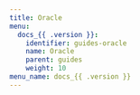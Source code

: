 ```yaml
---
title: Oracle
menu:
  docs_{{ .version }}:
    identifier: guides-oracle
    name: Oracle
    parent: guides
    weight: 10
menu_name: docs_{{ .version }}
---
```

